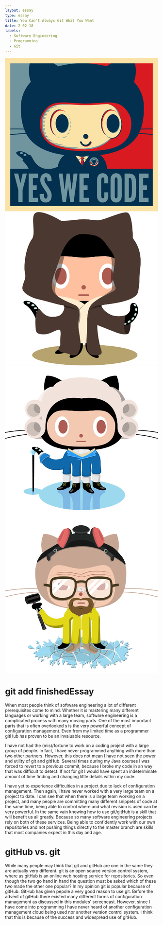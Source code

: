 ```yaml
---
layout: essay
type: essay
title: You Can't Always Git What You Want
date: 2-02-18
labels:
  - Software Engineering
  - Programming
  - Git
---
```


<div class="ui small rounded images">
  <img class="ui image" src="../images/yeswecode.jpg">
  <img class="ui image" src="../images/jedicat.jpg">
  <img class="ui image" src="../images/founding-father.jpg">
  <img class="ui image" src="../images/heisencat.png">
</div>

# git add finishedEssay

When most people think of software engineering a lot of different prerequisites come to mind. Whether it is mastering many different languages or working with a large team, software engineering is a complicated process with many moving parts. One of the most important parts that is often overlooked s is the very powerful concept of configuration management. Even from my limited time as a programmer gitHub has proven to be an invaluable resource. 
 
I have not had the (mis)/fortune to work on a coding project with a large group of people. In fact, I have never programmed anything with more than two other partners. However, this does not mean I have not seen the power and utility of git and gitHub. Several times during my Java courses I was forced to revert to a previous commit, because I broke my code in an way that was difficult to detect. If not for git I would have spent an indeterminate amount of time finding and changing little details within my code. 

I have yet to experience difficulties in a project due to lack of configuration management. Then again, I have never worked with a very large team on a project to date. I can see that when there is a large team working on a project, and many people are committing many different snippets of code at the same time, being able to control where and what revision is used can be very powerful. In the same vain knowing how to use git/gitHub is a skill that will benefit us all greatly. Because so many software engineering projects rely on both of these services. Being able to confidently work with our own repositories and not pushing things directly to the master branch are skills that most companies expect in this day and age.
 
# gitHub vs. git 
  
While many people may think that git and gitHub are one in the same they are actually very different. git is an open source version control system, where as gitHub is an online web hosting service for repositories. So even though the two go hand in hand the question must be asked which of these two made the other one popular? In my opinion git is popular because of gitHub. GitHub has given pepole a very good reason to use git. Before the advent of gitHub there existed many different forms of configuration management as discussed in this modules' screencast. However, since I have come into programming I have never heard of another configuration management cloud being used nor another version control system. I think that this is because of the success and widespread use of gitHub. 



